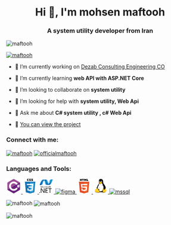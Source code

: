 <h1 align="center">Hi 👋, I'm mohsen maftooh</h1>
<h3 align="center">A system utility developer from Iran</h3>

<p align="left"> <img src="https://komarev.com/ghpvc/?username=maftooh&label=Profile%20views&color=0e75b6&style=flat" alt="maftooh" /> </p>

<p align="left"> <a href="https://github.com/ryo-ma/github-profile-trophy"><img src="https://github-profile-trophy.vercel.app/?username=maftooh" alt="maftooh" /></a> </p>

- 🔭 I’m currently working on [Dezab Consulting Engineering CO](Automation)

- 🌱 I’m currently learning **web API with ASP.NET Core**

- 👯 I’m looking to collaborate on **system utility**

- 🤝 I’m looking for help with **system utility, Web Api**

- 💬 Ask me about **C# system utility , c# Web Api**

- 💬 <a href="https://linkedin.com/in/maftooh/project" target="blank"> You can view the project </a>

<h3 align="left">Connect with me:</h3>
<p align="left">
<a href="https://linkedin.com/in/maftooh" target="blank"><img align="center" src="https://raw.githubusercontent.com/rahuldkjain/github-profile-readme-generator/master/src/images/icons/Social/linked-in-alt.svg" alt="maftooh" height="30" width="40" /></a>
<a href="https://instagram.com/officialmaftooh" target="blank"><img align="center" src="https://raw.githubusercontent.com/rahuldkjain/github-profile-readme-generator/master/src/images/icons/Social/instagram.svg" alt="officialmaftooh" height="30" width="40" /></a>
</p>

<h3 align="left">Languages and Tools:</h3>
<p align="left"> <a href="https://www.w3schools.com/cs/" target="_blank" rel="noreferrer"> <img src="https://raw.githubusercontent.com/devicons/devicon/master/icons/csharp/csharp-original.svg" alt="csharp" width="40" height="40"/> </a> <a href="https://www.w3schools.com/css/" target="_blank" rel="noreferrer"> <img src="https://raw.githubusercontent.com/devicons/devicon/master/icons/css3/css3-original-wordmark.svg" alt="css3" width="40" height="40"/> </a> <a href="https://dotnet.microsoft.com/" target="_blank" rel="noreferrer"> <img src="https://raw.githubusercontent.com/devicons/devicon/master/icons/dot-net/dot-net-original-wordmark.svg" alt="dotnet" width="40" height="40"/> </a> <a href="https://www.figma.com/" target="_blank" rel="noreferrer"> <img src="https://www.vectorlogo.zone/logos/figma/figma-icon.svg" alt="figma" width="40" height="40"/> </a> <a href="https://www.w3.org/html/" target="_blank" rel="noreferrer"> <img src="https://raw.githubusercontent.com/devicons/devicon/master/icons/html5/html5-original-wordmark.svg" alt="html5" width="40" height="40"/> </a> <a href="https://www.linux.org/" target="_blank" rel="noreferrer"> <img src="https://raw.githubusercontent.com/devicons/devicon/master/icons/linux/linux-original.svg" alt="linux" width="40" height="40"/> </a> <a href="https://www.microsoft.com/en-us/sql-server" target="_blank" rel="noreferrer"> <img src="https://www.svgrepo.com/show/303229/microsoft-sql-server-logo.svg" alt="mssql" width="40" height="40"/> </a> </p>

<p><img align="left" src="https://github-readme-stats.vercel.app/api/top-langs?username=maftooh&show_icons=true&locale=en&layout=compact" alt="maftooh" /></p>

<p>&nbsp;<img align="center" src="https://github-readme-stats.vercel.app/api?username=maftooh&show_icons=true&locale=en" alt="maftooh" /></p>

<p><img align="center" src="https://github-readme-streak-stats.herokuapp.com/?user=maftooh&" alt="maftooh" /></p>
